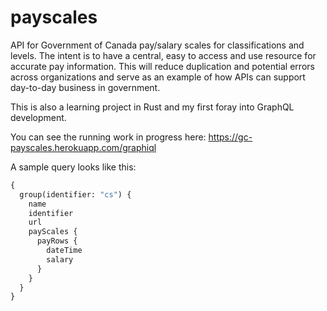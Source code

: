 # payscales
API for Government of Canada pay/salary scales for classifications and levels. The intent is to have a central, easy to access and use resource for accurate pay information. This will reduce duplication and potential errors across organizations and serve as an example of how APIs can support day-to-day business in government.

This is also a learning project in Rust and my first foray into GraphQL development.

You can see the running work in progress here: https://gc-payscales.herokuapp.com/graphiql

A sample query looks like this:

```graphql
{
  group(identifier: "cs") {
    name
    identifier
    url
    payScales {
      payRows {
        dateTime
        salary
      }
    }
  }
}
```

